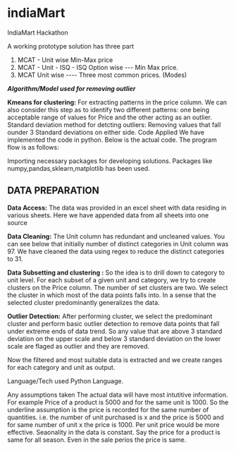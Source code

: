 # indiaMart
IndiaMart Hackathon

A working prototype solution has three part

1. MCAT - Unit wise Min-Max price
2. MCAT - Unit - ISQ - ISQ Option wise --- Min Max price.
3. MCAT Unit wise ---- Three most common prices. (Modes)

***Algorithm/Model used for removing outlier***

**Kmeans for clustering:** For extracting patterns in the price column. We can also consider this step as to identify two different patterns: one being acceptable range of values for Price and the other acting as an outlier.
Standard deviation method for detcting outliers: Removing values that fall ounder 3 Standard deviations on either side.
Code Applied
We have implemented the code in python. Below is the actual code. The program flow is as follows:

Importing necessary packages for developing solutions. Packages like numpy,pandas,sklearn,matplotlib has been used.

## DATA PREPARATION

**Data Access:** The data was provided in an excel sheet with data residing in various sheets. Here we have appended data from all sheets into one source

**Data Cleaning:** The Unit column has redundant and uncleaned values. You can see below that initially number of distinct categories in Unit column was 97. We have cleaned the data using regex to reduce the distinct categories to 31.

**Data Subsetting and clustering :** So the idea is to drill down to category to unit level. For each subset of a given unit and category, we try to create clusters on the Price column. The number of set clusters are two. We select the cluster in which most of the data points falls into. In a sense that the selected cluster predominantly generalizes the data.

**Outlier Detection:** After performing cluster, we select the predominant cluster and perform basic outlier detection to remove data points that fall under extreme ends of data trend. So any value that are above 3 standard deviation on the upper scale and below 3 standard deviation on the lower scale are flaged as outlier and they are removed.

Now the filtered and most suitable data is extracted and we create ranges for each category and unit as output.

Language/Tech used
Python Language.

Any assumptions taken
The actual data will have most intutitive information. For example Price of a product is 5000 and for the same unit is 1000. So the underline assumption is the price is recorded for the same number of quantities. i.e. the number of unit purchased is x and the price is 5000 and for same number of unit x the price is 1000. Per unit price would be more effective.
Seaonality in the data is constant. Say the price for a product is same for all season. Even in the sale perios the price is same.
